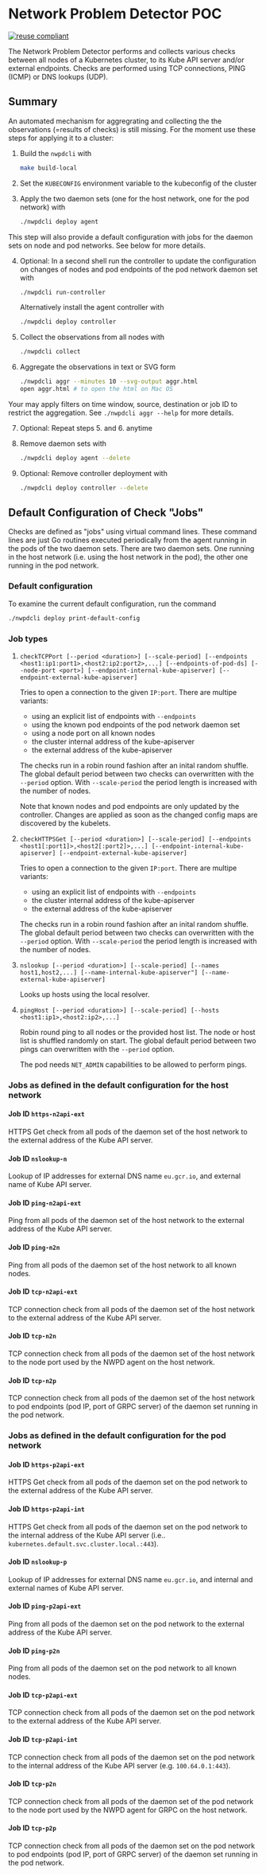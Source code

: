 # Network Problem Detector POC

[![reuse compliant](https://reuse.software/badge/reuse-compliant.svg)](https://reuse.software/)

The Network Problem Detector performs and collects various checks between all nodes of a Kubernetes cluster,
to its Kube API server and/or external endpoints. Checks are performed using TCP connections, PING (ICMP) or DNS lookups (UDP).

## Summary

An automated mechanism for aggregrating and collecting the the observations (=results of checks) is still missing. For the moment use these steps for applying it to a cluster:

1. Build the `nwpdcli` with

   ```bash
   make build-local
   ```

2. Set the `KUBECONFIG` environment variable to the kubeconfig of the cluster

3. Apply the two daemon sets (one for the host network, one for the pod network) with

   ```bash
   ./nwpdcli deploy agent
   ```

This step will also provide a default configuration with jobs for the daemon sets on node and pod networks. See below for more details.

4. Optional: In a second shell run the controller to update the configuration on changes of nodes and pod endpoints of the pod network daemon set with

   ```bash
   ./nwpdcli run-controller 
   ```

   Alternatively install the agent controller with

   ```bash
   ./nwpdcli deploy controller 
   ```

6. Collect the observations from all nodes with

   ```bash
   ./nwpdcli collect
   ```

7. Aggregate the observations in text or SVG form

   ```bash
   ./nwpdcli aggr --minutes 10 --svg-output aggr.html
   open aggr.html # to open the html on Mac OS
   ```

Your may apply filters on time window, source, destination or job ID to restrict the aggregation. See `./nwpdcli aggr --help` for more details.

7. Optional: Repeat steps 5. and 6. anytime

8. Remove daemon sets with

   ```bash
   ./nwpdcli deploy agent --delete
   ```

9. Optional: Remove controller deployment  with

   ```bash
   ./nwpdcli deploy controller --delete
   ```

## Default Configuration of Check "Jobs"

Checks are defined as "jobs" using virtual command lines. These command lines are just Go routines executed periodically from the agent running in the pods of the two daemon sets.
There are two daemon sets. One running in the host network (i.e. using the host network in the pod), the other one running in the pod network.

### Default configuration

To examine the current default configuration, run the command

```bash
./nwpdcli deploy print-default-config
```

### Job types

1. `checkTCPPort [--period <duration>] [--scale-period] [--endpoints <host1:ip1:port1>,<host2:ip2:port2>,...] [--endpoints-of-pod-ds] [--node-port <port>] [--endpoint-internal-kube-apiserver] [--endpoint-external-kube-apiserver]`

   Tries to open a connection to the given `IP:port`. There are multipe variants:
   - using an explicit list of endpoints with `--endpoints`
   - using the known pod endpoints of the pod network daemon set
   - using a node port on all known nodes
   - the cluster internal address of the kube-apiserver
   - the external address of the kube-apiserver

   The checks run in a robin round fashion after an inital random shuffle. The global default period between two checks can overwritten with the `--period` option.
   With `--scale-period` the period length is increased with the number of nodes.

   Note that known nodes and pod endpoints are only updated by the controller. Changes are applied as soon as the changed config maps are discovered by the kubelets.

2. `checkHTTPSGet [--period <duration>] [--scale-period] [--endpoints <host1[:port1]>,<host2[:port2]>,...] [--endpoint-internal-kube-apiserver] [--endpoint-external-kube-apiserver]`

   Tries to open a connection to the given `IP:port`. There are multipe variants:
   - using an explicit list of endpoints with `--endpoints`
   - the cluster internal address of the kube-apiserver
   - the external address of the kube-apiserver

   The checks run in a robin round fashion after an inital random shuffle. The global default period between two checks can overwritten with the `--period` option.
   With `--scale-period` the period length is increased with the number of nodes.

3. `nslookup [--period <duration>] [--scale-period] [--names host1,host2,...] [--name-internal-kube-apiserver"] [--name-external-kube-apiserver]`

   Looks up hosts using the local resolver. 

4. `pingHost [--period <duration>] [--scale-period] [--hosts <host1:ip1>,<host2:ip2>,...]`

   Robin round ping to all nodes or the provided host list. The  node or host list is shuffled randomly on start.
   The global default period between two pings can overwritten with the `--period` option.

   The pod needs `NET_ADMIN` capabilities to be allowed to perform pings.


### Jobs as defined in the default configuration for the **host network**

#### Job ID `https-n2api-ext`

HTTPS Get check from all pods of the daemon set of the host network to the external address of the Kube API server.

#### Job ID `nslookup-n`

Lookup of IP addresses for external DNS name `eu.gcr.io`, and external name of Kube API server.

#### Job ID `ping-n2api-ext`

Ping from all pods of the daemon set of the host network to the external address of the Kube API server.

#### Job ID `ping-n2n`

Ping from all pods of the daemon set of the host network to all known nodes.

#### Job ID `tcp-n2api-ext`

TCP connection check from all pods of the daemon set of the host network to the external address of the Kube API server.

#### Job ID `tcp-n2n`

TCP connection check from all pods of the daemon set of the host network to the node port used by the NWPD agent on the host network.

#### Job ID `tcp-n2p`

TCP connection check from all pods of the daemon set of the host network to pod endpoints (pod IP, port of GRPC server) of the daemon set running in the pod network.

### Jobs as defined in the default configuration for the **pod network**

#### Job ID `https-p2api-ext`

HTTPS Get check from all pods of the daemon set on the pod network to the external address of the Kube API server.

#### Job ID `https-p2api-int`

HTTPS Get check from all pods of the daemon set on the pod network to the internal address of the Kube API server (i.e.. `kubernetes.default.svc.cluster.local.:443`).

#### Job ID `nslookup-p`

Lookup of IP addresses for external DNS name `eu.gcr.io`, and internal and external names of Kube API server.

#### Job ID `ping-p2api-ext`

Ping from all pods of the daemon set on the pod network to the external address of the Kube API server.

#### Job ID `ping-p2n`

Ping from all pods of the daemon set on the pod network to all known nodes.

#### Job ID `tcp-p2api-ext`

TCP connection check from all pods of the daemon set on the pod network to the external address of the Kube API server.

#### Job ID `tcp-p2api-int`

TCP connection check from all pods of the daemon set on the pod network to the internal address of the Kube API server (e.g. `100.64.0.1:443`).

#### Job ID `tcp-p2n`

TCP connection check from all pods of the daemon set of the pod network to the node port used by the NWPD agent for GRPC on the host network.

#### Job ID `tcp-p2p`

TCP connection check from all pods of the daemon set on the pod network to pod endpoints (pod IP, port of GRPC server) of the daemon set running in the pod network.

